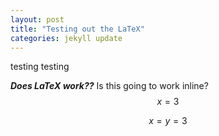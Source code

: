```yaml
---
layout: post
title: "Testing out the LaTeX"
categories: jekyll update
---
```

testing
testing

***Does LaTeX work??***
Is this going to work inline? $$x=3$$

$$x=y=3$$
